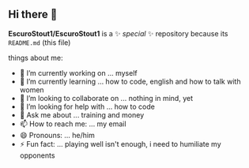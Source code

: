 ## Hi there 👋


**EscuroStout1/EscuroStout1** is a ✨ _special_ ✨ repository because its `README.md` (this file)

things about me:

- 🔭 I’m currently working on ... myself
- 🌱 I’m currently learning ... how to code, english and how to talk with women
- 👯 I’m looking to collaborate on ... nothing in mind, yet
- 🤔 I’m looking for help with ... how to code
- 💬 Ask me about ... training and money
- 📫 How to reach me: ... my email
- 😄 Pronouns: ... he/him
- ⚡ Fun fact: ... playing well isn't enough, i need to humiliate my opponents

